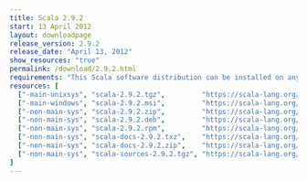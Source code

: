 ```yaml
---
title: Scala 2.9.2
start: 13 April 2012
layout: downloadpage
release_version: 2.9.2
release_date: "April 13, 2012"
show_resources: "true"
permalink: /download/2.9.2.html
requirements: "This Scala software distribution can be installed on any Unix-like or Windows system. It requires the Java runtime version 1.6 or 1.7."
resources: [
  ["-main-unixsys", "scala-2.9.2.tgz",         "https://scala-lang.org/files/archive/scala-2.9.2.tgz",         "Mac OS X, Unix, Cygwin",  "25 MB"],
  ["-main-windows", "scala-2.9.2.msi",         "https://scala-lang.org/files/archive/scala-2.9.2.msi",         "Windows (msi installer)", "50 MB"],
  ["-non-main-sys", "scala-2.9.2.zip",         "https://scala-lang.org/files/archive/scala-2.9.2.zip",         "Windows",                 "25 MB"],
  ["-non-main-sys", "scala-2.9.2.deb",         "https://scala-lang.org/files/archive/scala-2.9.2.deb",         "Debian",                  "20 MB"],
  ["-non-main-sys", "scala-2.9.2.rpm",         "https://scala-lang.org/files/archive/scala-2.9.2.rpm",         "RPM package",             "20 MB"],
  ["-non-main-sys", "scala-docs-2.9.2.txz",    "https://scala-lang.org/files/archive/scala-docs-2.9.2.txz",    "API docs",                "3 MB"],
  ["-non-main-sys", "scala-docs-2.9.2.zip",    "https://scala-lang.org/files/archive/scala-docs-2.9.2.zip",    "API docs",                "27 MB"],
  ["-non-main-sys", "scala-sources-2.9.2.tgz", "https://scala-lang.org/files/archive/scala-sources-2.9.2.tgz", "sources",                 "37 MB"]
]
---
```




